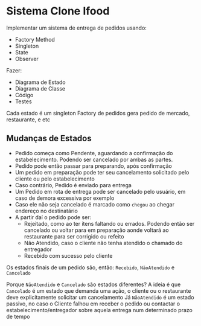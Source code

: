 # Sistema Clone Ifood

Implementar um sistema de entrega de pedidos usando:

- Factory Method
- Singleton
- State
- Observer

Fazer:

- Diagrama de Estado
- Diagrama de Classe
- Código
- Testes

Cada estado é um singleton
Factory de pedidos gera pedido de mercado, restaurante, e etc

## Mudanças de Estados

- Pedido começa como Pendente, aguardando a confirmação do estabelecimento. Podendo ser cancelado por ambas as partes.
- Pedido pode então passar para preparando, após confirmação
- Um pedido em preparação pode ter seu cancelamento solicitado pelo cliente ou pelo estabelecimento
- Caso contrário, Pedido é enviado para entrega
- Um Pedido em rota de entrega pode ser cancelado pelo usuário, em caso de demora excessiva por exemplo
- Caso ele não seja cancelado é marcado como `chegou` ao chegar endereço no destinatário
- A partir daí o pedido pode ser:
  - Rejeitado, como ao ter itens faltando ou errados. Podendo então ser cancelado ou voltar para em preparação aonde voltará ao restaurante para ser corrigido ou refeito
  - Não Atendido, caso o cliente não tenha atendido o chamado do entregador
  - Recebido com sucesso pelo cliente

Os estados finais de um pedido são, então: `Recebido`, `NãoAtendido` e `Cancelado`

Porque `NãoAtendido` e `Cancelado` são estados diferentes? 
A ideia é que `Cancelado` é um estado que demanda uma ação, o cliente ou o restaurante deve explicitamente solicitar um cancelamento
Já `NãoAtendido` é um estado passivo, no caso o Cliente falhou em receber o pedido ou contactar o estabelecimento/entregador sobre aquela entrega num determinado prazo de tempo 